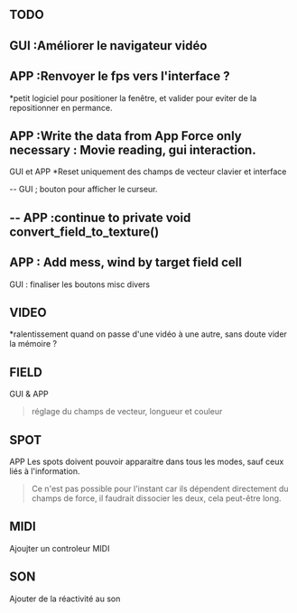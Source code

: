 TODO
--
GUI :Améliorer le navigateur vidéo
--
APP :Renvoyer le fps vers l'interface ?
--
*petit logiciel pour positioner la fenêtre, et valider pour eviter de la repositionner en permance.


APP :Write the data from App Force only necessary : Movie reading, gui interaction.
--
GUI et APP
*Reset uniquement des champs de vecteur clavier et interface


--
GUI ; bouton pour afficher le curseur.

--
APP :continue to private void convert_field_to_texture()
--
APP : Add mess, wind by target field cell
--
GUI : finaliser les boutons misc divers



VIDEO
--
*ralentissement quand on passe d'une vidéo à une autre, sans doute vider la mémoire ?


FIELD
-- 
GUI & APP
> réglage du champs de vecteur, longueur et couleur



SPOT
--
APP Les spots doivent pouvoir apparaitre dans tous les modes, sauf ceux liés à l'information.
> Ce n'est pas possible pour l'instant car ils dépendent directement du champs de force, il faudrait dissocier les deux, cela peut-être long.


MIDI
--
Ajoujter un controleur MIDI


SON
--
Ajouter de la réactivité au son

